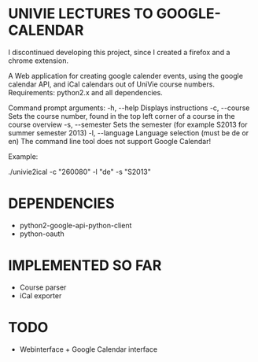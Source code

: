UNIVIE LECTURES TO GOOGLE-CALENDAR
==================================

I discontinued developing this project, since I created a firefox and a chrome extension.

A Web application for creating google calender events, using the google 
calendar API, and iCal calendars out of UniVie course numbers.
Requirements: python2.x and all dependencies.

Command prompt arguments:
  -h, --help	 Displays instructions
  -c, --course	 Sets the course number, found in the top left corner of a course in the course overview
  -s, --semester	 Sets the semester (for example S2013 for summer semester 2013)
  -l, --language	 Language selection (must be de or en)
The command line tool does not support Google Calendar!

Example:

./univie2ical -c "260080" -l "de" -s "S2013"

DEPENDENCIES
============

* python2-google-api-python-client
* python-oauth

IMPLEMENTED SO FAR
==================

* Course parser
* iCal exporter

TODO
====
* Webinterface + Google Calendar interface
